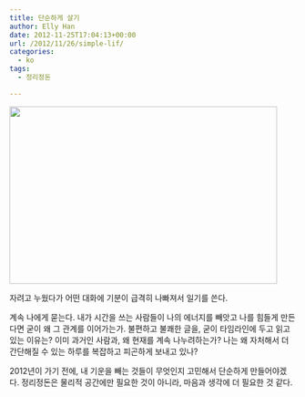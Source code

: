 ```yaml
---
title: 단순하게 살기
author: Elly Han
date: 2012-11-25T17:04:13+00:00
url: /2012/11/26/simple-lif/
categories:
  - ko
tags:
  - 정리정돈

---
```

[<img class="alignnone size-full wp-image-859" title="정돈된 삶" alt="" src="https://i0.wp.com/ellyhan.cafe24.com/wp-content/uploads/2012/11/eca095eb8f88eb909c-ec82b6.jpg?resize=470%2C311" height="311" width="470" data-recalc-dims="1" />][1]

자려고 누웠다가 어떤 대화에 기분이 급격히 나빠져서 일기를 쓴다.

계속 나에게 묻는다. 내가 시간을 쓰는 사람들이 나의 에너지를 빼앗고 나를 힘들게 만든다면 굳이 왜 그 관계를 이어가는가. 불편하고 불쾌한 글을, 굳이 타임라인에 두고 읽고 있는 이유는? 이미 과거인 사람과, 왜 현재를 계속 나누려하는가? 나는 왜 자처해서 더 간단해질 수 있는 하루를 복잡하고 피곤하게 보내고 있나?

2012년이 가기 전에, 내 기운을 빼는 것들이 무엇인지 고민해서 단순하게 만들어야겠다. 정리정돈은 물리적 공간에만 필요한 것이 아니라, 마음과 생각에 더 필요한 것 같다.

 [1]: https://i0.wp.com/ellyhan.cafe24.com/wp-content/uploads/2012/11/eca095eb8f88eb909c-ec82b6.jpg